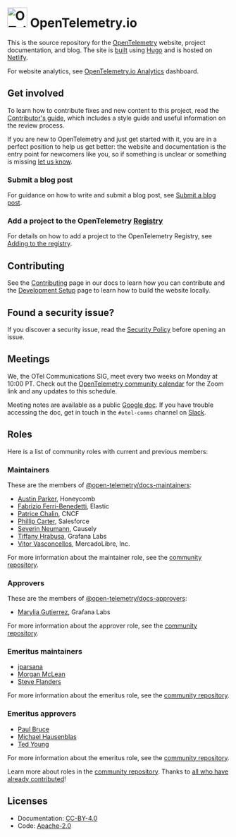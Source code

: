 <!-- cSpell:ignore Chalin Ferri Benedetti Hrabusa jparsana -->

# <img src="https://opentelemetry.io/img/logos/opentelemetry-logo-nav.png" alt="OTel logo" width="45"> OpenTelemetry.io

This is the source repository for the [OpenTelemetry][] website, project
documentation, and blog. The site is [built][contributing.md] using [Hugo][] and
is hosted on [Netlify][].

For website analytics, see [OpenTelemetry.io Analytics][] dashboard.

## Get involved

To learn how to contribute fixes and new content to this project, read the
[Contributor's guide](https://opentelemetry.io/docs/contributing/), which
includes a style guide and useful information on the review process.

If you are new to OpenTelemetry and just get started with it, you are in a
perfect position to help us get better: the website and documentation is the
entry point for newcomers like you, so if something is unclear or something is
missing [let us know][].

### Submit a blog post

For guidance on how to write and submit a blog post, see
[Submit a blog post](https://opentelemetry.io/docs/contributing/blog/).

### Add a project to the OpenTelemetry [Registry]

For details on how to add a project to the OpenTelemetry Registry, see [Adding
to the registry][].

## Contributing

See the [Contributing](https://opentelemetry.io/docs/contributing) page in our
docs to learn how you can contribute and the
[Development Setup](https://opentelemetry.io/docs/contributing/development) page
to learn how to build the website locally.

## Found a security issue?

If you discover a security issue, read the
[Security Policy](https://github.com/open-telemetry/opentelemetry.io/security/policy)
before opening an issue.

## Meetings

We, the OTel Communications SIG, meet every two weeks on Monday at 10:00 PT.
Check out the [OpenTelemetry community calendar][] for the Zoom link and any
updates to this schedule.

Meeting notes are available as a public [Google doc][]. If you have trouble
accessing the doc, get in touch in the `#otel-comms` channel on [Slack][].

## Roles

Here is a list of community roles with current and previous members:

### Maintainers

These are the members of [@open-telemetry/docs-maintainers]:

- [Austin Parker](https://github.com/austinlparker), Honeycomb
- [Fabrizio Ferri-Benedetti](https://github.com/theletterf), Elastic
- [Patrice Chalin](https://github.com/chalin), CNCF
- [Phillip Carter](https://github.com/cartermp), Salesforce
- [Severin Neumann](https://github.com/svrnm), Causely
- [Tiffany Hrabusa](https://github.com/tiffany76), Grafana Labs
- [Vitor Vasconcellos](https://github.com/vitorvasc), MercadoLibre, Inc.

For more information about the maintainer role, see the
[community repository](https://github.com/open-telemetry/community/blob/main/community-membership.md#maintainer).

### Approvers

These are the members of [@open-telemetry/docs-approvers]:

- [Marylia Gutierrez](maryliag), Grafana Labs

For more information about the approver role, see the
[community repository](https://github.com/open-telemetry/community/blob/main/community-membership.md#approver).

### Emeritus maintainers

- [jparsana](https://github.com/jparsana)
- [Morgan McLean](https://github.com/mtwo)
- [Steve Flanders](https://github.com/flands)

For more information about the emeritus role, see the
[community repository](https://github.com/open-telemetry/community/blob/main/guides/contributor/membership.md#emeritus-maintainerapprovertriager).

### Emeritus approvers

- [Paul Bruce](https://github.com/paulsbruce)
- [Michael Hausenblas](https://github.com/mhausenblas)
- [Ted Young](https://github.com/tedsuo)

For more information about the emeritus role, see the
[community repository](https://github.com/open-telemetry/community/blob/main/guides/contributor/membership.md#emeritus-maintainerapprovertriager).

Learn more about roles in the [community repository][]. Thanks to [all who have
already contributed][contributors]!

## Licenses

- Documentation: [CC-BY-4.0](LICENSE)
- Code: [Apache-2.0](LICENSE-CODE)

[adding to the registry]: https://opentelemetry.io/ecosystem/registry/adding/
[let us know]:
  https://github.com/open-telemetry/opentelemetry.io/issues/new/choose
[@open-telemetry/docs-approvers]:
  https://github.com/orgs/open-telemetry/teams/docs-approvers
[@open-telemetry/docs-maintainers]:
  https://github.com/orgs/open-telemetry/teams/docs-maintainers
[community repository]:
  https://github.com/open-telemetry/community/blob/main/community-membership.md
[contributing.md]: CONTRIBUTING.md
[contributors]:
  https://github.com/open-telemetry/opentelemetry.io/graphs/contributors
[opentelemetry]: https://opentelemetry.io
[OpenTelemetry.io Analytics]: https://lookerstudio.google.com/s/jsDZ05i_YIo
[registry]: https://opentelemetry.io/ecosystem/registry/
[opentelemetry community calendar]:
  https://calendar.google.com/calendar/embed?src=google.com_b79e3e90j7bbsa2n2p5an5lf60%40group.calendar.google.com
[google doc]:
  https://docs.google.com/document/d/1wW0jLldwXN8Nptq2xmgETGbGn9eWP8fitvD5njM-xZY/edit?usp=sharing
[slack]: https://slack.cncf.io/
[hugo]: https://gohugo.io
[netlify]: https://netlify.com
